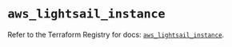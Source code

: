 # `aws_lightsail_instance`

Refer to the Terraform Registry for docs: [`aws_lightsail_instance`](https://registry.terraform.io/providers/hashicorp/aws/6.13.0/docs/resources/lightsail_instance).
